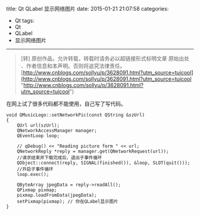 title: Qt QLabel 显示网络图片
date: 2015-01-21 21:07:58
categories:
- Qt
tags:
- Qt
- QLabel
- 显示网络图片
---
>[转] 原创作品，允许转载，转载时请务必以超链接形式标明文章 原始出处 、作者信息和本声明。否则将追究法律责任。
>[http://www.cnblogs.com/sollyu/p/3628091.html?utm_source=tuicool](http://www.cnblogs.com/sollyu/p/3628091.html?utm_source=tuicool "http://www.cnblogs.com/sollyu/p/3628091.html?utm_source=tuicool")

在网上试了很多代码都不能使用，自己写了写代码。
```cplusplus
void QMusicLogo::setNetworkPic(const QString &szUrl)
{
    QUrl url(szUrl);
    QNetworkAccessManager manager;
    QEventLoop loop; 

    // qDebug() << "Reading picture form " << url;
    QNetworkReply *reply = manager.get(QNetworkRequest(url));
    //请求结束并下载完成后，退出子事件循环
    QObject::connect(reply, SIGNAL(finished()), &loop, SLOT(quit()));
    //开启子事件循环
    loop.exec(); 

    QByteArray jpegData = reply->readAll();
    QPixmap pixmap;
    pixmap.loadFromData(jpegData);
    setPixmap(pixmap); // 你在QLabel显示图片
}
```
